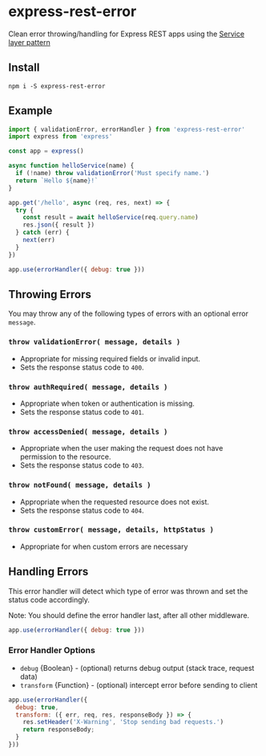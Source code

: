 # express-rest-error

Clean error throwing/handling for Express REST apps using the [Service layer pattern](https://en.wikipedia.org/wiki/Service_layer_pattern)

## Install

```
npm i -S express-rest-error
```

## Example

```js
import { validationError, errorHandler } from 'express-rest-error'
import express from 'express'

const app = express()

async function helloService(name) {
  if (!name) throw validationError('Must specify name.')
  return `Hello ${name}!`
}

app.get('/hello', async (req, res, next) => {
  try {
    const result = await helloService(req.query.name)
    res.json({ result })
  } catch (err) {
    next(err)
  }
})

app.use(errorHandler({ debug: true }))
```

## Throwing Errors

You may throw any of the following types of errors with an optional error `message`.

### `throw validationError( message, details )`

- Appropriate for missing required fields or invalid input.
- Sets the response status code to `400`.

### `throw authRequired( message, details )`

- Appropriate when token or authentication is missing.
- Sets the response status code to `401`.

### `throw accessDenied( message, details )`

- Appropriate when the user making the request does not have permission to the resource.
- Sets the response status code to `403`.

### `throw notFound( message, details )`

- Appropriate when the requested resource does not exist.
- Sets the response status code to `404`.


### `throw customError( message, details, httpStatus )`

- Appropriate for when custom errors are necessary

## Handling Errors

This error handler will detect which type of error was thrown and set the status code accordingly.

Note: You should define the error handler last, after all other middleware.

```js
app.use(errorHandler({ debug: true }))
```

### Error Handler Options

- `debug` {Boolean} - (optional) returns debug output (stack trace, request data)
- `transform` {Function} - (optional) intercept error before sending to client


```js
app.use(errorHandler({
  debug: true,
  transform: ({ err, req, res, responseBody }) => {
    res.setHeader('X-Warning', 'Stop sending bad requests.')
    return responseBody;
  }
}))
```

